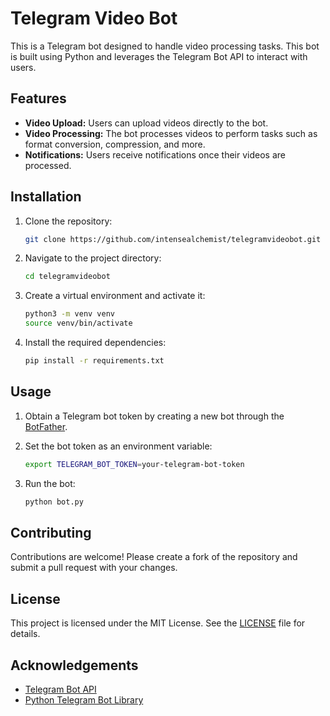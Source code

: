 # Telegram Video Bot

This is a Telegram bot designed to handle video processing tasks. This bot is built using Python and leverages the Telegram Bot API to interact with users.

## Features

- **Video Upload:** Users can upload videos directly to the bot.
- **Video Processing:** The bot processes videos to perform tasks such as format conversion, compression, and more.
- **Notifications:** Users receive notifications once their videos are processed.

## Installation

1. Clone the repository:
    ```sh
    git clone https://github.com/intensealchemist/telegramvideobot.git
    ```

2. Navigate to the project directory:
    ```sh
    cd telegramvideobot
    ```

3. Create a virtual environment and activate it:
    ```sh
    python3 -m venv venv
    source venv/bin/activate
    ```

4. Install the required dependencies:
    ```sh
    pip install -r requirements.txt
    ```

## Usage

1. Obtain a Telegram bot token by creating a new bot through the [BotFather](https://core.telegram.org/bots#botfather).

2. Set the bot token as an environment variable:
    ```sh
    export TELEGRAM_BOT_TOKEN=your-telegram-bot-token
    ```

3. Run the bot:
    ```sh
    python bot.py
    ```

## Contributing

Contributions are welcome! Please create a fork of the repository and submit a pull request with your changes.

## License

This project is licensed under the MIT License. See the [LICENSE](LICENSE) file for details.

## Acknowledgements

- [Telegram Bot API](https://core.telegram.org/bots/api)
- [Python Telegram Bot Library](https://python-telegram-bot.readthedocs.io/)
